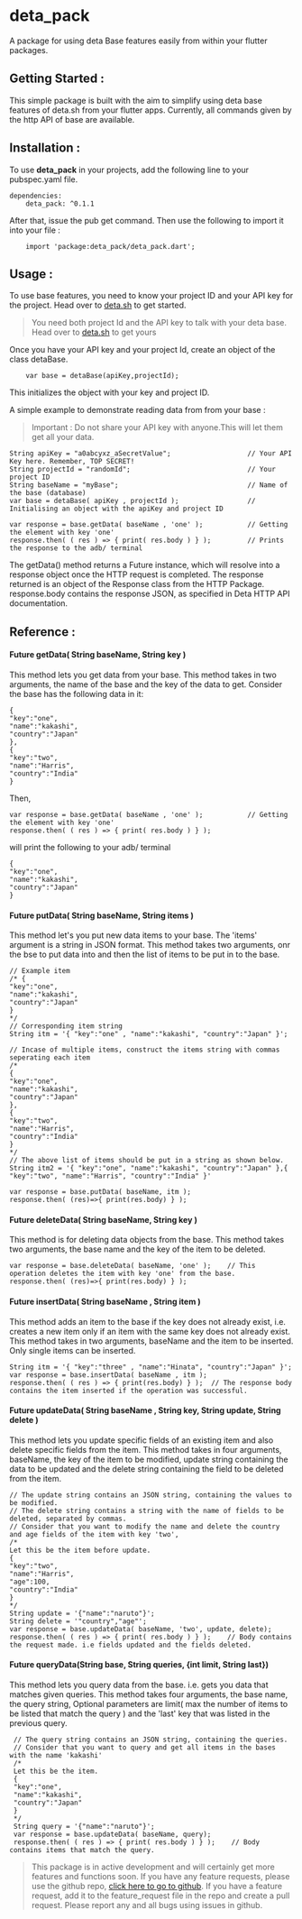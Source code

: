 # deta_pack

A package for using deta Base features easily from within your flutter packages.

## Getting Started :

This simple package is built with the aim to simplify using deta base features of deta.sh from your flutter apps.
Currently, all commands given by the http API of base are available.

## Installation :

To use <b>deta_pack</b> in your projects, add the following line to your <a>pubspec.yaml</a> file.
```
dependencies:
    deta_pack: ^0.1.1
```
After that, issue the pub get command.
Then use the following to import it into your file :
``` 
    import 'package:deta_pack/deta_pack.dart';
```

## Usage :
To use base features, you need to know your project ID and your API key for the project.
Head over to [deta.sh](http://deta.sh) to get started.
> You need both project Id and the API key to talk with your deta base. Head over to [deta.sh](deta.sh) to get yours

Once you have your API key and your project Id, create an object of the class detaBase.
```
    var base = detaBase(apiKey,projectId);
```
This initializes the object with your key and project ID.

A simple example to demonstrate reading data from from your base :
> Important : Do not share your API key with anyone.This will let them get all your data.

```
String apiKey = "a0abcyxz_aSecretValue";                   // Your API Key here. Remember, TOP SECRET!
String projectId = "randomId";                             // Your project ID
String baseName = "myBase";                                // Name of the base (database)
var base = detaBase( apiKey , projectId );                 // Initialising an object with the apiKey and project ID

var response = base.getData( baseName , 'one' );           // Getting the element with key 'one'
response.then( ( res ) => { print( res.body ) } );         // Prints the response to the adb/ terminal 
```

The getData() method returns a Future instance, which will resolve into a response object once the HTTP request is completed.
The response returned is an object of the Response class from the HTTP Package. response.body  contains the response JSON, as specified in Deta HTTP API documentation.

## Reference :

#### Future<Response> getData( String baseName, String key )

This method lets you get data from your base.
This method takes in two arguments, the name of the base and the key of the data to get. 
 Consider the base has the following data in it:
```
{
"key":"one",
"name":"kakashi",
"country":"Japan"
},
{
"key":"two",
"name":"Harris",
"country":"India"
}
```
Then,
```
var response = base.getData( baseName , 'one' );           // Getting the element with key 'one'
response.then( ( res ) => { print( res.body ) } ); 
```
will print the following to your adb/ terminal 
```
{
"key":"one",
"name":"kakashi",
"country":"Japan"
}
```


#### Future<Response> putData( String baseName, String items )
This method let's you put new data items to your base. The 'items' argument is a string in JSON format.
This method takes two arguments, onr the bse to put data into and then the list of items to be put in to the base.
```
// Example item
/* {
"key":"one",
"name":"kakashi",
"country":"Japan"
}
*/
// Corresponding item string 
String itm = '{ "key":"one" , "name":"kakashi", "country":"Japan" }';

// Incase of multiple items, construct the items string with commas seperating each item
/* 
{
"key":"one",
"name":"kakashi",
"country":"Japan"
},
{
"key":"two",
"name":"Harris",
"country":"India"
}
*/
// The above list of items should be put in a string as shown below.
String itm2 = '{ "key":"one", "name":"kakashi", "country":"Japan" },{ "key":"two", "name":"Harris", "country":"India" }'

var response = base.putData( baseName, itm );
response.then( (res)=>{ print(res.body) } );
```

#### Future<Response> deleteData( String baseName, String key )
This method is for deleting data objects from the base.
This method takes two arguments, the base name and the key of the item to be deleted.
```
var response = base.deleteData( baseName, 'one' );    // This operation deletes the item with key 'one' from the base.
response.then( (res)=>{ print(res.body) } );
```

#### Future<Response> insertData( String baseName , String  item )
This method adds an item to the base if the key does not already exist, i.e. creates a new item only if an item with the same key does not already exist.
This method takes in two arguments, baseName and the item to be inserted. Only single items can be inserted.
```
String itm = '{ "key":"three" , "name":"Hinata", "country":"Japan" }';
var response = base.insertData( baseName , itm );
response.then( ( res ) => { print(res.body) } );  // The response body contains the item inserted if the operation was successful.
```

#### Future<Response> updateData( String baseName , String key, String update, String delete )
This method lets you update specific fields of an existing item and also delete specific fields from the item.
This method takes in four arguments, baseName, the key of the item to be modified, update string containing the data to be updated and
the delete string containing the field to be deleted from the item.
 ```
 // The update string contains an JSON string, containing the values to be modified.
 // The delete string contains a string with the name of fields to be deleted, separated by commas.
 // Consider that you want to modify the name and delete the country and age fields of the item with key 'two',
 /*
 Let this be the item before update.
 {
 "key":"two",
 "name":"Harris",
 "age":100,
 "country":"India"
 }
 */ 
 String update = '{"name":"naruto"}';
 String delete = '"country","age"';
 var response = base.updateData( baseName, 'two', update, delete);
 response.then( ( res ) => { print( res.body ) } );    // Body contains the request made. i.e fields updated and the fields deleted.
 ```
 
 #### Future<Response> queryData(String base, String queries, {int limit, String last})
 This method lets you query data from the base. i.e. gets you data that matches given queries.
 This method takes four arguments, the base name, the query string, 
 Optional parameters are limit( max the number of items to be listed that match the query ) and the 'last' key that was listed in the previous query.
```
 // The query string contains an JSON string, containing the queries.
 // Consider that you want to query and get all items in the bases with the name 'kakashi'
 /*
 Let this be the item.
 {
 "key":"one",
 "name":"kakashi",
 "country":"Japan"
 }
 */ 
 String query = '{"name":"naruto"}';
 var response = base.updateData( baseName, query);
 response.then( ( res ) => { print( res.body ) } );    // Body contains items that match the query.
 ``` 
 
 
> This package is in active development and will certainly get more features and functions soon. If you have any feature requests, please use the github repo,
> [click here to go to github](https://github.com/aloysiousBenoy/deta_pack).
> If you have a feature request, add it to the feature_request file in the repo and create a pull request. 
> Please report any and all bugs using issues in github.

